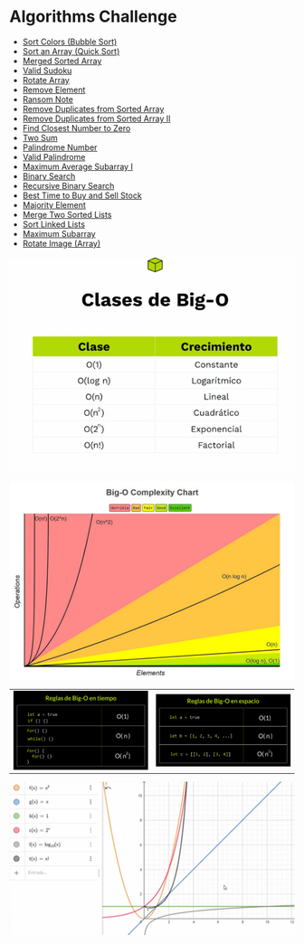 # Algorithms Challenge

- [Sort Colors (Bubble Sort)](/Sort%20List/Bubble%20Sort/sort-colors.js)
- [Sort an Array (Quick Sort)](/Sort%20List/Quick%20Sort/sort-an-array.js)
- [Merged Sorted Array](/Two%20Pointers/merge-sorted-array.js)
- [Valid Sudoku](/Linear%20Scan/valid-sudoku.js)
- [Rotate Array](/Two%20Pointers/Modulo%20Arithmetic/rotate-array.js)
- [Remove Element](/In%20Place/remove-element.js)
- [Ransom Note](/Hash%20Map/ransom-note.js)
- [Remove Duplicates from Sorted Array](/In%20Place/remove-duplicates-from-sorted-array.js)
- [Remove Duplicates from Sorted Array II](/In%20Place/remove-duplicates-from-sorted-array-ii.js)
- [Find Closest Number to Zero](/Linear%20Scan/findClosestNumberToZero.js)
- [Two Sum](/Hash%20Map/twoSum.js)
- [Palindrome Number](/Two%20Pointers/isPalindromeNumber.js)
- [Valid Palindrome](/Two%20Pointers/valid-palindrome.js)
- [Maximum Average Subarray I](/Sliding%20Window%20Pattern/findMaxAverage.js)
- [Binary Search](/Binary%20Search/binarySearch.js)
- [Recursive Binary Search](/Binary%20Search/recursiveBinarySearch.js)
- [Best Time to Buy and Sell Stock](/Two%20Pointers/best-time-to-buy-and-sell-stock.js)
- [Majority Element](/Boyer-Moore%20Voting%20Algorithm/majority-element.js)
- [Merge Two Sorted Lists](/Two%20Pointers/merge-two-sorted-lists.js)
- [Sort Linked Lists](/Sort%20List/sort-linked-list.js)
- [Maximum Subarray](/Kadanes%20Algorithm/maximum-subarray.js)
- [Rotate Image (Array)](/In%20Place/rotate-image.js)

![](/Big%20O%20Classes.png#center)

![](/Big%20O%20Complexity%20Chart.jpg#center)

|  |  |
| -------- | ------- |
| ![](/Reglas%20de%20Tiempo%20big-O.png) | ![](/Reglas%20de%20Espacio%20big-O.png) |

![](/Representacion%20Grafica.png)
